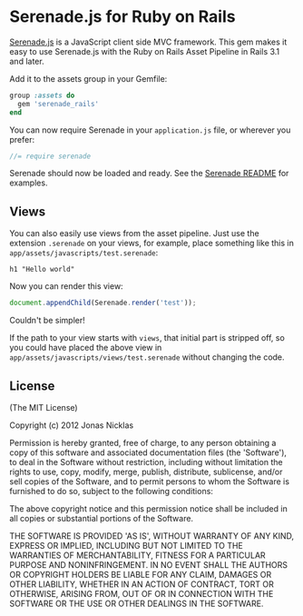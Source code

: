 # Serenade.js for Ruby on Rails

[Serenade.js] is a JavaScript client side MVC framework. This gem makes it
easy to use Serenade.js with the Ruby on Rails Asset Pipeline in Rails
3.1 and later.

Add it to the assets group in your Gemfile:

``` ruby
group :assets do
  gem 'serenade_rails'
end
```

You can now require Serenade in your `application.js` file, or wherever
you prefer:

``` javascript
//= require serenade
```

Serenade should now be loaded and ready. See the [Serenade README][readme] for
examples.

## Views

You can also easily use views from the asset pipeline. Just use the extension
`.serenade` on your views, for example, place something like this in
`app/assets/javascripts/test.serenade`:

```
h1 "Hello world"
```

Now you can render this view:

``` javascript
document.appendChild(Serenade.render('test'));
```

Couldn't be simpler!

If the path to your view starts with `views`, that initial part is stripped
off, so you could have placed the above view in
`app/assets/javascripts/views/test.serenade` without changing the code.

## License

(The MIT License)

Copyright (c) 2012 Jonas Nicklas

Permission is hereby granted, free of charge, to any person obtaining
a copy of this software and associated documentation files (the
'Software'), to deal in the Software without restriction, including
without limitation the rights to use, copy, modify, merge, publish,
distribute, sublicense, and/or sell copies of the Software, and to
permit persons to whom the Software is furnished to do so, subject to
the following conditions:

The above copyright notice and this permission notice shall be
included in all copies or substantial portions of the Software.

THE SOFTWARE IS PROVIDED 'AS IS', WITHOUT WARRANTY OF ANY KIND,
EXPRESS OR IMPLIED, INCLUDING BUT NOT LIMITED TO THE WARRANTIES OF
MERCHANTABILITY, FITNESS FOR A PARTICULAR PURPOSE AND NONINFRINGEMENT.
IN NO EVENT SHALL THE AUTHORS OR COPYRIGHT HOLDERS BE LIABLE FOR ANY
CLAIM, DAMAGES OR OTHER LIABILITY, WHETHER IN AN ACTION OF CONTRACT,
TORT OR OTHERWISE, ARISING FROM, OUT OF OR IN CONNECTION WITH THE
SOFTWARE OR THE USE OR OTHER DEALINGS IN THE SOFTWARE.

[readme]: https://github.com/elabs/serenade.js/blob/master/README.md
[serenade.js]: https://github.com/elabs/serenade.js
